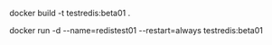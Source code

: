 docker build -t testredis:beta01 .

docker run -d --name=redistest01 --restart=always testredis:beta01

